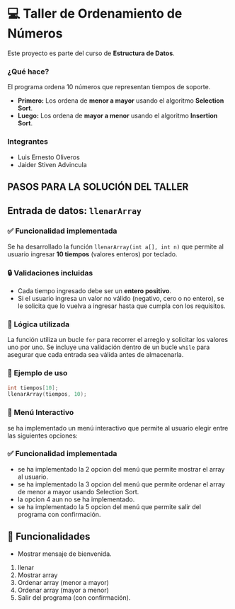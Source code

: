 # 💻 Taller de Ordenamiento de Números

Este proyecto es parte del curso de **Estructura de Datos**.

### **¿Qué hace?**

El programa ordena 10 números que representan tiempos de soporte.

* **Primero:** Los ordena de **menor a mayor** usando el algoritmo **Selection Sort**.
* **Luego:** Los ordena de **mayor a menor** usando el algoritmo **Insertion Sort**.


### **Integrantes**

* Luis Ernesto Oliveros
* Jaider Stiven Advincula

## PASOS PARA LA SOLUCIÓN DEL TALLER

##  Entrada de datos: `llenarArray`


### ✅ Funcionalidad implementada

Se ha desarrollado la función `llenarArray(int a[], int n)` que permite al usuario ingresar **10 tiempos** (valores enteros) por teclado.

### 🔒 Validaciones incluidas

- Cada tiempo ingresado debe ser un **entero positivo**.
- Si el usuario ingresa un valor no válido (negativo, cero o no entero), se le solicita que lo vuelva a ingresar hasta que cumpla con los requisitos.


### 🧠 Lógica utilizada

La función utiliza un bucle `for` para recorrer el arreglo y solicitar los valores uno por uno. Se incluye una validación dentro de un bucle `while` para asegurar que cada entrada sea válida antes de almacenarla.

### 📌 Ejemplo de uso

```c
int tiempos[10];
llenarArray(tiempos, 10); 
```

### 🧠 Menú Interactivo
se ha implementado un menú interactivo que permite al usuario elegir entre las siguientes opciones:

### ✅ Funcionalidad implementada 
- se ha implementado la 2 opcion del menú que permite mostrar el array al usuario. 
- se ha implementado la 3 opcion del menú que permite ordenar el array de menor a mayor usando Selection Sort. 
- la opcion 4 aun no se ha implementado.
- se ha implementado la 5 opcion del menú que permite salir del programa con confirmación.


## 🚀 Funcionalidades

- Mostrar mensaje de bienvenida.  
1. llenar 
2. Mostrar array
3. Ordenar array (menor a mayor)
4. Ordenar array (mayor a menor)
5. Salir del programa (con confirmación).

